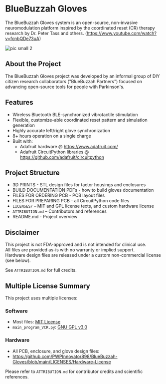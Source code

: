 # BlueBuzzah Gloves

The BlueBuzzah Gloves system is an open-source, non-invasive neuromodulation platform inspired by the coordinated reset (CR) therapy research by Dr. Peter Tass and others.
(https://www.youtube.com/watch?v=fcnbQDe73uA)

![pic small 2](https://github.com/user-attachments/assets/20ace566-87f9-4440-a684-799c48798668)

## About the Project

The BlueBuzzah Gloves project was developed by an informal group of DIY citizen research collaborators ("BlueBuzzah Partners") focused on advancing open-source tools for people with Parkinson's.

## Features
- Wireless Bluetooth BLE-synchronized vibrotactile stimulation
- Flexible, customize-able coordinated reset pattern and simulation generation
- Highly accurate left/right glove synchronization
- 8+ hours operation on a single charge
- Built with:
  - Adafruit hardware @ https://www.adafruit.com/
  - Adafruit CircuitPython libraries @ https://github.com/adafruit/circuitpython

## Project Structure
- 3D PRINTS - STL design files for tactor housings and enclosures
- BUILD DOCUMENTATION PDFs - how to build gloves documentation
- FILES FOR ORDERING PCB - PCB layout files
- FILES FOR PREPARING PCB - all CircuitPython code files
- `LICENSES/` – MIT and GPL license texts, and custom hardware license
- `ATTRIBUTION.md` – Contributors and references
- README.md - Project overview

## Disclaimer
This project is not FDA-approved and is not intended for clinical use.  
All files are provided as-is with no warranty or implied support.  
Hardware design files are released under a custom non-commercial license (see below).

See `ATTRIBUTION.md` for full credits.

## Multiple License Summary

This project uses multiple licenses:

### Software
- Most files: [MIT License](LICENSES/MIT.txt)
- `main_program_VCR.py`: [GNU GPL v3.0](LICENSES/GPL-3.0.txt)

### Hardware
- All PCB, enclosure, and glove design files:
- https://github.com/PWPInnovator898/BlueBuzzah-Gloves/blob/main/LICENSES/Hardware-License

Please refer to `ATTRIBUTION.md` for contributor credits and scientific references.
